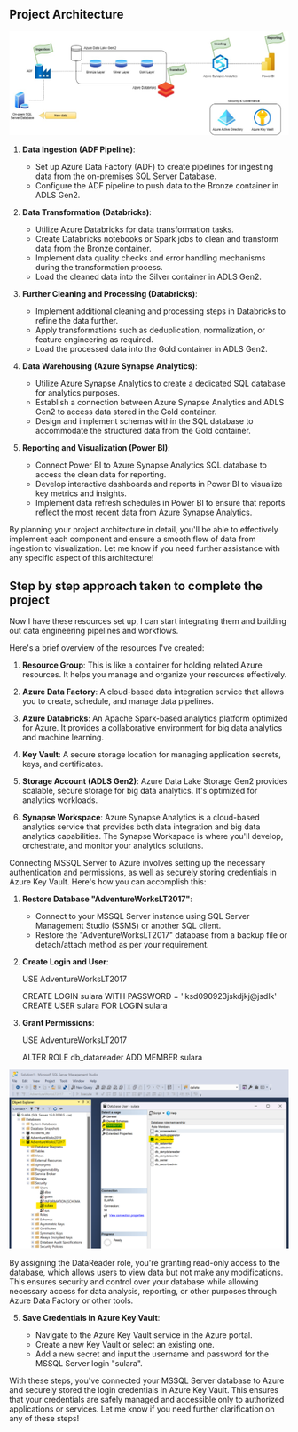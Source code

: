 ## Project Architecture

![enter image description here](https://github.com/sularaperera/End-to-End-Azure-Data-Engineering-Real-Time-Project/blob/main/Images/Architecture.jpg)

1.  **Data Ingestion (ADF Pipeline)**:
    
    -   Set up Azure Data Factory (ADF) to create pipelines for ingesting data from the on-premises SQL Server Database.
    -   Configure the ADF pipeline to push data to the Bronze container in ADLS Gen2.
    
2.  **Data Transformation (Databricks)**:
    
    -   Utilize Azure Databricks for data transformation tasks.
    -   Create Databricks notebooks or Spark jobs to clean and transform data from the Bronze container.
    -   Implement data quality checks and error handling mechanisms during the transformation process.
    -   Load the cleaned data into the Silver container in ADLS Gen2.
3.  **Further Cleaning and Processing (Databricks)**:
    
    -   Implement additional cleaning and processing steps in Databricks to refine the data further.
    -   Apply transformations such as deduplication, normalization, or feature engineering as required.
    -   Load the processed data into the Gold container in ADLS Gen2.
4.  **Data Warehousing (Azure Synapse Analytics)**:
    
    -   Utilize Azure Synapse Analytics to create a dedicated SQL database for analytics purposes.
    -   Establish a connection between Azure Synapse Analytics and ADLS Gen2 to access data stored in the Gold container.
    -   Design and implement schemas within the SQL database to accommodate the structured data from the Gold container.
5.  **Reporting and Visualization (Power BI)**:
    
    -   Connect Power BI to Azure Synapse Analytics SQL database to access the clean data for reporting.
    -   Develop interactive dashboards and reports in Power BI to visualize key metrics and insights.
    -   Implement data refresh schedules in Power BI to ensure that reports reflect the most recent data from Azure Synapse Analytics.

By planning your project architecture in detail, you'll be able to effectively implement each component and ensure a smooth flow of data from ingestion to visualization. Let me know if you need further assistance with any specific aspect of this architecture!


## Step by step approach taken to complete the project

Now I have these resources set up, I can start integrating them and building out data engineering pipelines and workflows.

Here's a brief overview of the resources I've created:

1.  **Resource Group**: This is like a container for holding related Azure resources. It helps you manage and organize your resources effectively.
    
2.  **Azure Data Factory**: A cloud-based data integration service that allows you to create, schedule, and manage data pipelines.
    
3.  **Azure Databricks**: An Apache Spark-based analytics platform optimized for Azure. It provides a collaborative environment for big data analytics and machine learning.
    
4.  **Key Vault**: A secure storage location for managing application secrets, keys, and certificates.
    
5.  **Storage Account (ADLS Gen2)**: Azure Data Lake Storage Gen2 provides scalable, secure storage for big data analytics. It's optimized for analytics workloads.
    
6.  **Synapse Workspace**: Azure Synapse Analytics is a cloud-based analytics service that provides both data integration and big data analytics capabilities. The Synapse Workspace is where you'll develop, orchestrate, and monitor your analytics solutions.


Connecting MSSQL Server to Azure involves setting up the necessary authentication and permissions, as well as securely storing credentials in Azure Key Vault. Here's how you can accomplish this:

1.  **Restore Database "AdventureWorksLT2017"**:
    
    -   Connect to your MSSQL Server instance using SQL Server Management Studio (SSMS) or another SQL client.
    -   Restore the "AdventureWorksLT2017" database from a backup file or detach/attach method as per your requirement.
2.  **Create Login and User**:

    USE AdventureWorksLT2017
    
    CREATE LOGIN sulara WITH PASSWORD = 'lksd090923jskdjkj@jsdlk'
    CREATE USER sulara FOR LOGIN sulara

    
3.  **Grant Permissions**:

    USE AdventureWorksLT2017
    
    ALTER ROLE db_datareader ADD MEMBER sulara

![enter image description here](https://github.com/sularaperera/End-to-End-Azure-Data-Engineering-Real-Time-Project/blob/main/Images/mssql_datareader_permission.png)

By assigning the DataReader role, you're granting read-only access to the database, which allows users to view data but not make any modifications. This ensures security and control over your database while allowing necessary access for data analysis, reporting, or other purposes through Azure Data Factory or other tools.
    
5.  **Save Credentials in Azure Key Vault**:
    
    -   Navigate to the Azure Key Vault service in the Azure portal.
    -   Create a new Key Vault or select an existing one.
    -   Add a new secret and input the username and password for the MSSQL Server login "sulara".

With these steps, you've connected your MSSQL Server database to Azure and securely stored the login credentials in Azure Key Vault. This ensures that your credentials are safely managed and accessible only to authorized applications or services. Let me know if you need further clarification on any of these steps!
